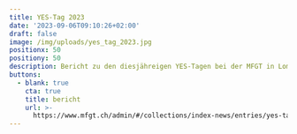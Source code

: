 ```yaml
---
title: YES-Tag 2023
date: '2023-09-06T09:10:26+02:00'
draft: false
image: /img/uploads/yes_tag_2023.jpg
positionx: 50
positiony: 50
description: Bericht zu den diesjähreigen YES-Tagen bei der MFGT in Lommis
buttons:
  - blank: true
    cta: true
    title: bericht
    url: >-
      https://www.mfgt.ch/admin/#/collections/index-news/entries/yes-tag-young-eagles-of-switzerland
---
```


